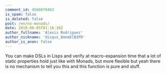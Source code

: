 ```yaml
---
comment_id: 4566076463
is_spam: false
is_deleted: false
post: /en/no-monads/
date: 2019-08-05T01:16:10Z
author_fullname: 'Alexis Rodriguez'
author_nickname: 'disqus_6mnmElB3PD'
author_is_anon: false
---
```


<p>You can make DSLs in Lisps and verify at macro-expansion time that a lot of static properties hold just like with Monads, but more flexible but yeah there is no mechanism to tell you this and this function is pure and stuff.</p>
